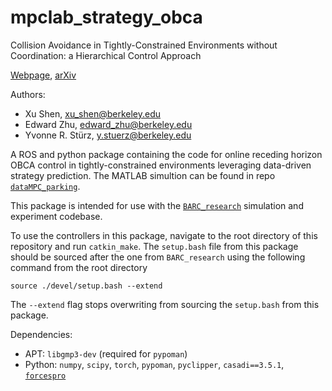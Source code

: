 # mpclab_strategy_obca
Collision Avoidance in Tightly-Constrained Environments without Coordination: a Hierarchical Control Approach

[Webpage](http://bit.ly/data-sg-control),  [arXiv](https://arxiv.org/abs/2011.00413)

Authors:
- Xu Shen, xu_shen@berkeley.edu
- Edward Zhu, edward_zhu@berkeley.edu
- Yvonne R. Stürz, y.stuerz@berkeley.edu

A ROS and python package containing the code for online receding horizon OBCA control in tightly-constrained environments leveraging data-driven strategy prediction. The MATLAB simultion can be found in repo [`dataMPC_parking`](https://github.com/XuShenLZ/dataMPC_parking).

This package is intended for use with the [`BARC_research`](https://github.com/MPC-Berkeley/BARC_research.git) simulation and experiment codebase.

To use the controllers in this package, navigate to the root directory of this repository and run `catkin_make`. The `setup.bash` file from this package should be sourced after the one from `BARC_research` using the following command from the root directory
```
source ./devel/setup.bash --extend
```
The `--extend` flag stops overwriting from sourcing the `setup.bash` from this package.

Dependencies:
- APT: `libgmp3-dev` (required for `pypoman`)
- Python: `numpy`, `scipy`, `torch`, `pypoman`, `pyclipper`, `casadi==3.5.1`, [`forcespro`](https://forces.embotech.com/Documentation/installation/python.html)
